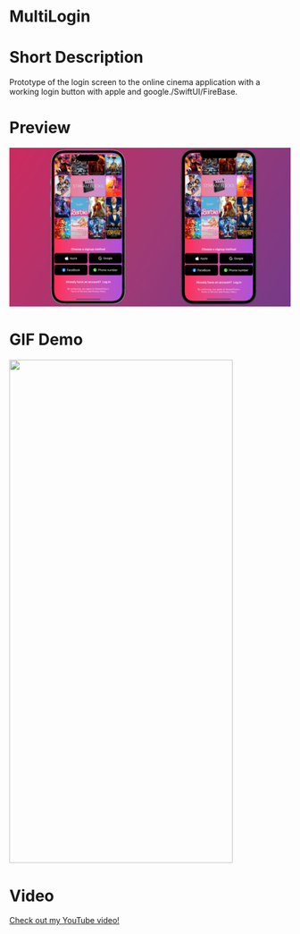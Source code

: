 # MultiLogin
# Short Description
Prototype of the login screen to the online cinema application with a working login button with apple and google./SwiftUI/FireBase.
# Preview
![Demo Screenshot](./MultiLogin/StreamFlicks.png)
# GIF Demo
<img src="./MultiLogin/GIF.gif" width="400" height="900">


# Video
[Check out my YouTube video!](https://youtube.com/shorts/BvR50r1mm58?si=w8P_EhgbiVgligbx)
